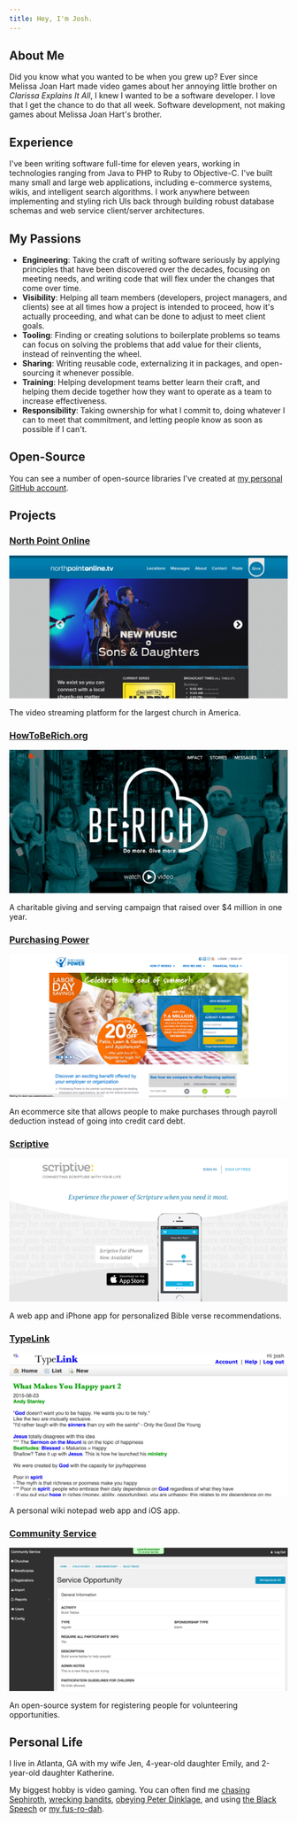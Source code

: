 ```yaml
---
title: Hey, I'm Josh.
---
```


## About Me

Did you know what you wanted to be when you grew up? Ever since Melissa Joan Hart made video games about her annoying little brother on _Clarissa Explains It All_, I knew I wanted to be a software developer. I love that I get the chance to do that all week. Software development, not making games about Melissa Joan Hart's brother.

## Experience

I've been writing software full-time for eleven years, working in technologies ranging from Java to PHP to Ruby to Objective-C. I've built many small and large web applications, including e-commerce systems, wikis, and intelligent search algorithms. I work anywhere between implementing and styling rich UIs back through building robust database schemas and web service client/server architectures.

## My Passions

- **Engineering**: Taking the craft of writing software seriously by applying principles that have been discovered over the decades, focusing on meeting needs, and writing code that will flex under the changes that come over time.
- **Visibility**: Helping all team members (developers, project managers, and clients) see at all times how a project is intended to proceed, how it's actually proceeding, and what can be done to adjust to meet client goals.
- **Tooling**: Finding or creating solutions to boilerplate problems so teams can focus on solving the problems that add value for their clients, instead of reinventing the wheel.
- **Sharing**: Writing reusable code, externalizing it in packages, and open-sourcing it whenever possible.
- **Training**: Helping development teams better learn their craft, and helping them decide together how they want to operate as a team to increase effectiveness.
- **Responsibility**: Taking ownership for what I commit to, doing whatever I can to meet that commitment, and letting people know as soon as possible if I can't.

## Open-Source

You can see a number of open-source libraries I've created at [my personal GitHub account](https://github.com/needbee?tab=repositories).

## Projects

### [North Point Online](http://northpointonline.tv)

![North Point Online](/img/npo.png)

The video streaming platform for the largest church in America.


### [HowToBeRich.org](http://howtoberich.org)

![HowToBeRich.org](/img/htbr.png)

A charitable giving and serving campaign that raised over $4 million in one year.


### [Purchasing Power](https://www.purchasingpower.com)

![Purchasing Power](/img/pp.png)

An ecommerce site that allows people to make purchases through payroll deduction instead of going into credit card debt.


### [Scriptive](https://scriptive.org)

![Scriptive](/img/scr.png)

A web app and iPhone app for personalized Bible verse recommendations.


### [TypeLink](https://typelink.net)

![TypeLink](/img/tl.png)

A personal wiki notepad web app and iOS app.


### [Community Service](https://github.com/npmweb/community-service)

![Community Service](/img/cs.png)

An open-source system for registering people for volunteering opportunities.

## Personal Life

I live in Atlanta, GA with my wife Jen, 4-year-old daughter Emily, and 2-year-old daughter Katherine.

My biggest hobby is video gaming. You can often find me [chasing Sephiroth](https://itunes.apple.com/us/app/final-fantasy-vii/id1021566244?mt=8), [wrecking bandits](http://borderlandsthegame.com/), [obeying Peter Dinklage](https://www.destinythegame.com/), and using [the Black Speech](https://www.shadowofmordor.com) or [my fus-ro-dah](http://www.elderscrolls.com/skyrim/).
